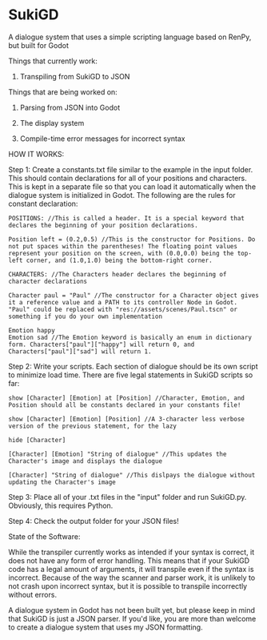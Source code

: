 # SukiGD
A dialogue system that uses a simple scripting language based on RenPy, but built for Godot

Things that currently work:

  1. Transpiling from SukiGD to JSON
  
Things that are being worked on:

  1. Parsing from JSON into Godot
  
  2. The display system
  
  3. Compile-time error messages for incorrect syntax
  
HOW IT WORKS:

Step 1: Create a constants.txt file similar to the example in the input folder. This should contain declarations for all of your positions and characters. This is kept in a separate file so that you can load it automatically when the dialogue system is initialized in Godot. The following are the rules for constant declaration:
```
POSITIONS: //This is called a header. It is a special keyword that declares the beginning of your position declarations.

Position left = (0.2,0.5) //This is the constructor for Positions. Do not put spaces within the parentheses! The floating point values represent your position on the screen, with (0.0,0.0) being the top-left corner, and (1.0,1.0) being the bottom-right corner.

CHARACTERS: //The Characters header declares the beginning of character declarations

Character paul = "Paul" //The constructor for a Character object gives it a reference value and a PATH to its controller Node in Godot. "Paul" could be replaced with "res://assets/scenes/Paul.tscn" or something if you do your own implementation

Emotion happy
Emotion sad //The Emotion keyword is basically an enum in dictionary form. Characters["paul"]["happy"] will return 0, and Characters["paul"]["sad"] will return 1.
```

Step 2: Write your scripts. Each section of dialogue should be its own script to minimize load time. There are five legal statements in SukiGD scripts so far:
```
show [Character] [Emotion] at [Position] //Character, Emotion, and Position should all be constants declared in your constants file!

show [Character] [Emotion] [Position] //A 3-character less verbose version of the previous statement, for the lazy

hide [Character]

[Character] [Emotion] "String of dialogue" //This updates the Character's image and displays the dialogue

[Character] "String of dialogue" //This dislpays the dialogue without updating the Character's image
```
Step 3: Place all of your .txt files in the "input" folder and run SukiGD.py. Obviously, this requires Python.

Step 4: Check the output folder for your JSON files!
  
State of the Software:

While the transpiler currently works as intended if your syntax is correct, it does not have any form of error handling. This means that if your SukiGD code has a legal amount of arguments, it will transpile even if the syntax is incorrect. Because of the way the scanner and parser work, it is unlikely to not crash upon incorrect syntax, but it is possible to transpile incorrectly without errors.

A dialogue system in Godot has not been built yet, but please keep in mind that SukiGD is just a JSON parser. If you'd like, you are more than welcome to create a dialogue system that uses my JSON formatting.
